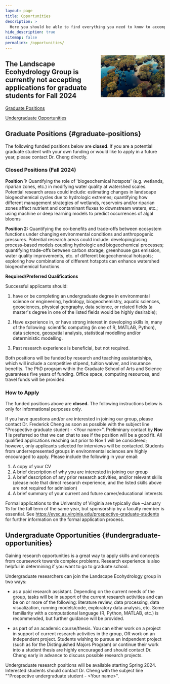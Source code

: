 ```yaml
---
layout: page
title: Opportunities
description: >
  Here you should be able to find everything you need to know to accomplish the most common tasks when blogging with Hydejack.
hide_description: true
sitemap: false
permalink: /opportunities/
---
```


<img src="/assets/img/blog/nature-aerial-photography-natural-landscape-reflection-water-resources-natural-environment-1503703-pxhere.com.jpg" style="float:right;width:40%;height:auto"/>

## The Landscape Ecohydrology Group is currently not accepting applications for graduate students for Fall 2024

[Graduate Positions](#graduate-positions)

[Undergraduate Opportunities](#undergraduate-opportunities)

## Graduate Positions {#graduate-positions}

The following funded positions below are **closed**. If you are a potential graduate student with your own funding or would like to apply in a future year, please contact Dr. Cheng directly.

### Closed Positions (Fall 2024)

**Position 1:** Quantifying the role of 'biogeochemical hotspots' (e.g. wetlands, riparian zones, etc.) in modifying water quality at watershed scales. Potential research areas could include: estimating changes in landscape biogeochemical cycles due to hydrologic extremes; quantifying how different management strategies of wetlands, reservoirs and/or riparian zones affect nutrient and contaminant fluxes to downstream waters, etc.; using machine or deep learning models to predict occurrences of algal blooms

**Position 2:** Quantifying the co-benefits and trade-offs between ecosystem functions under changing environmental conditions and anthropogenic pressures. Potential research areas could include: developing/using process-based models coupling hydrologic and biogeochemical processes; quantifying trade-offs between carbon storage, greenhouse gas emission, water quality improvements, etc. of different biogeochemical hotspots; exploring how combinations of different hotspots can enhance watershed biogeochemical functions.

**Required/Preferred Qualifications**

Successful applicants should:

1.  have or be completing an undergraduate degree in environmental science or engineering, hydrology, biogeochemistry, aquatic sciences, geosciences, physical geography, data science, or related fields (a master's degree in one of the listed fields would be highly desirable);

2.  Have experience in, or have strong interest in developing skills in, many of the following: scientific computing (in one of R, MATLAB, Python), data science, geospatial analysis, statistical modelling and/or deterministic modelling.

3.  Past research experience is beneficial, but not required.

Both positions will be funded by research and teaching assistantships, which will include a competitive stipend, tuition waiver, and insurance benefits. The PhD program within the Graduate School of Arts and Science guarantees five years of funding. Office space, computing resources, and travel funds will be provided.

### How to Apply

The funded positions above are **closed.** The following instructions below is only for informational purposes only.

If you have questions and/or are interested in joining our group, please contact Dr. Frederick Cheng as soon as possible with the subject line "Prospective graduate student - \<Your name\>". Preliminary contact by **Nov 1** is preferred so that we can chat to see if the position will be a good fit. All qualified applications reaching out prior to Nov 1 will be considered; however, only applicants selected for interviews will be contacted. Students from underrepresented groups in environmental sciences are highly encouraged to apply. Please include the following in your email:

1.  A copy of your CV
2.  A brief description of why you are interested in joining our group
3.  A brief description of any prior research activities, and/or relevant skills (please note that direct research experience, and the listed skills above are not required for admission)
4.  A brief summary of your current and future career/educational interests

Formal applications to the University of Virginia are typically due \~January 15 for the fall term of the same year, but sponsorship by a faculty member is essential. See <https://evsc.as.virginia.edu/prospective-graduate-students> for further information on the formal application process.

## Undergraduate Opportunities {#undergraduate-opportunities}

Gaining research opportunities is a great way to apply skills and concepts from coursework towards complex problems. Research experience is also helpful in determining if you want to go to graduate school.

Undergraduate researchers can join the Landscape Ecohydrology group in two ways:

-   as a paid research assistant. Depending on the current needs of the group, tasks will be in support of the current research activities and can be on or more of the following: literature review, data processing, data visualization, running models/code, exploratory data analysis, etc. Some familiarity with a computational language (R, Python, MATLAB, etc.) is recommended, but further guidance will be provided.

-   as part of an academic course/thesis. You can either work on a project in support of current research activities in the group, OR work on an independent project. Students wishing to pursue an indpendent project (such as for the Distinguished Majors Program) or continue their work into a student thesis are highly encouraged and should contact Dr. Cheng early in advance to discuss possible research projects.

Undergraduate research positions will be available starting Spring 2024. Interested students should contact Dr. Cheng with the subject line ""Prospective undergraduate student - \<Your name\>".
